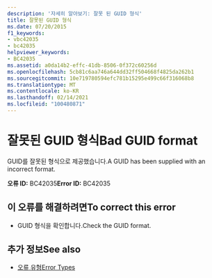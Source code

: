 ```yaml
---
description: '자세히 알아보기: 잘못 된 GUID 형식'
title: 잘못된 GUID 형식
ms.date: 07/20/2015
f1_keywords:
- vbc42035
- bc42035
helpviewer_keywords:
- BC42035
ms.assetid: a0da14b2-effc-41db-8506-0f372c60256d
ms.openlocfilehash: 5cb81c6aa746a644dd32ff504668f4825da262b1
ms.sourcegitcommit: 10e719780594efc781b15295e499c66f316068b8
ms.translationtype: MT
ms.contentlocale: ko-KR
ms.lasthandoff: 02/14/2021
ms.locfileid: "100480871"
---
```

# <a name="bad-guid-format"></a><span data-ttu-id="1f1ab-103">잘못된 GUID 형식</span><span class="sxs-lookup"><span data-stu-id="1f1ab-103">Bad GUID format</span></span>

<span data-ttu-id="1f1ab-104">GUID를 잘못된 형식으로 제공했습니다.</span><span class="sxs-lookup"><span data-stu-id="1f1ab-104">A GUID has been supplied with an incorrect format.</span></span>  
  
 <span data-ttu-id="1f1ab-105">**오류 ID:** BC42035</span><span class="sxs-lookup"><span data-stu-id="1f1ab-105">**Error ID:** BC42035</span></span>  
  
## <a name="to-correct-this-error"></a><span data-ttu-id="1f1ab-106">이 오류를 해결하려면</span><span class="sxs-lookup"><span data-stu-id="1f1ab-106">To correct this error</span></span>  
  
- <span data-ttu-id="1f1ab-107">GUID 형식을 확인합니다.</span><span class="sxs-lookup"><span data-stu-id="1f1ab-107">Check the GUID format.</span></span>  
  
## <a name="see-also"></a><span data-ttu-id="1f1ab-108">추가 정보</span><span class="sxs-lookup"><span data-stu-id="1f1ab-108">See also</span></span>

- [<span data-ttu-id="1f1ab-109">오류 유형</span><span class="sxs-lookup"><span data-stu-id="1f1ab-109">Error Types</span></span>](../programming-guide/language-features/error-types.md)
